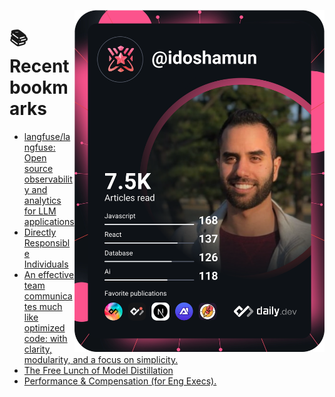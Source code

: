 <a href="https://app.daily.dev/idoshamun"><img src="https://raw.githubusercontent.com/idoshamun/idoshamun/devcard/devcard.svg" align='right' width="400" alt="Ido Shamun's Dev Card"/></a>

# 📚 Recent bookmarks
<!-- BOOKMARKS:START -->
- [langfuse/langfuse: Open source observability and analytics for LLM applications](https://app.daily.dev/posts/ZxXpp26IX?utm_source=rss&utm_medium=bookmarks&utm_campaign=28849d86070e4c099c877ab6837c61f0)
- [Directly Responsible Individuals](https://app.daily.dev/posts/s4jGvb6oF?utm_source=rss&utm_medium=bookmarks&utm_campaign=28849d86070e4c099c877ab6837c61f0)
- [An effective team communicates much like optimized code: with clarity, modularity, and a focus on simplicity.](https://app.daily.dev/posts/6PMzGoA5G?utm_source=rss&utm_medium=bookmarks&utm_campaign=28849d86070e4c099c877ab6837c61f0)
- [The Free Lunch of Model Distillation](https://app.daily.dev/posts/D70Ivmemr?utm_source=rss&utm_medium=bookmarks&utm_campaign=28849d86070e4c099c877ab6837c61f0)
- [Performance &amp; Compensation &lpar;for Eng Execs&rpar;.](https://app.daily.dev/posts/zqvBx6vR5?utm_source=rss&utm_medium=bookmarks&utm_campaign=28849d86070e4c099c877ab6837c61f0)
<!-- BOOKMARKS:END -->
